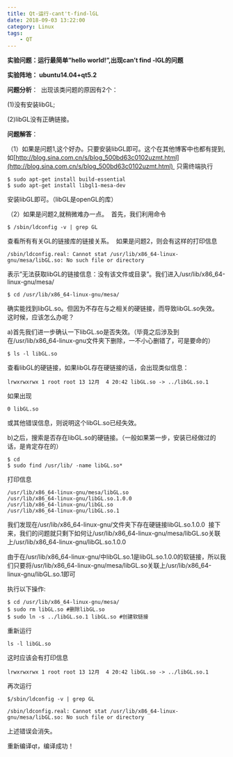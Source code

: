 ```yaml
---
title: Qt-运行-cant't-find-lGL
date: 2018-09-03 13:22:00
category: Linux
tags: 
    - QT
---
```


**实验问题：运行最简单”hello world!”,出现can’t find -lGL的问题**

**实验阵地： ubuntu14.04+qt5.2**

**问题分析**： 
出现该类问题的原因有2个： 

(1)没有安装libGL; 

(2)libGL没有正确链接。

<!--more-->

**问题解答**： 

（1）如果是问题1,这个好办。只要安装libGL即可。这个在其他博客中也都有提到, 如[http://blog.sina.com.cn/s/blog_500bd63c0102uzmt.html](http://blog.sina.com.cn/s/blog_500bd63c0102uzmt.html) 
只需终端执行

```
$ sudo apt-get install build-essential 
$ sudo apt-get install libgl1-mesa-dev
```

安装libGL即可。（libGL是openGL的库） 

（2）如果是问题2,就稍微难办一点。 
首先，我们利用命令

```
$ /sbin/ldconfig -v | grep GL
```

查看所有有关GL的链接库的链接关系。 
如果是问题2，则会有这样的打印信息

```
/sbin/ldconfig.real: Cannot stat /usr/lib/x86_64-linux-gnu/mesa/libGL.so: No such file or directory
```

表示”无法获取libGL的链接信息：没有该文件或目录”。我们进入/usr/lib/x86_64-linux-gnu/mesa/

```
$ cd /usr/lib/x86_64-linux-gnu/mesa/
```

确实能找到libGL.so。但因为不存在与之相关的硬链接，而导致libGL.so失效。 
这时候，应该怎么办呢？ 

a)首先我们进一步确认一下libGL.so是否失效。（毕竟之后涉及到在/usr/lib/x86_64-linux-gnu文件夹下删除，一不小心删错了，可是要命的）

```
$ ls -l libGL.so 
```

查看libGL的硬链接，如果libGL存在硬链接的话，会出现类似信息：

```
lrwxrwxrwx 1 root root 13 12月  4 20:42 libGL.so -> ../libGL.so.1
```

如果出现

```
0 libGL.so
```

或其他错误信息，则说明这个libGL.so已经失效。 

b)之后，搜索是否存在libGL.so的硬链接。（一般如果第一步，安装已经做过的话，是肯定存在的）

```
$ cd 
$ sudo find /usr/lib/ -name libGL.so*
```

打印信息

```
/usr/lib/x86_64-linux-gnu/mesa/libGL.so
/usr/lib/x86_64-linux-gnu/libGL.so.1.0.0
/usr/lib/x86_64-linux-gnu/libGL.so
/usr/lib/x86_64-linux-gnu/libGL.so.1
```

我们发现在/usr/lib/x86_64-linux-gnu/文件夹下存在硬链接libGL.so.1.0.0 
接下来，我们的问题就只剩下如何让/usr/lib/x86_64-linux-gnu/mesa/libGL.so关联上/usr/lib/x86_64-linux-gnu/libGL.so.1.0.0 

由于在/usr/lib/x86_64-linux-gnu/中libGL.so.1是libGL.so.1.0.0的软链接，所以我们只要将/usr/lib/x86_64-linux-gnu/mesa/libGL.so关联上/usr/lib/x86_64-linux-gnu/libGL.so.1即可 

执行以下操作:

```
$ cd /usr/lib/x86_64-linux-gnu/mesa/
$ sudo rm libGL.so #删除libGL.so
$ sudo ln -s ../libGL.so.1 libGL.so #创建软链接
```

重新运行

```
ls -l libGL.so 
```

这时应该会有打印信息

```
lrwxrwxrwx 1 root root 13 12月  4 20:42 libGL.so -> ../libGL.so.1
```

再次运行

```
$/sbin/ldconfig -v | grep GL
```



```
/sbin/ldconfig.real: Cannot stat /usr/lib/x86_64-linux-gnu/mesa/libGL.so: No such file or directory
```
上述错误会消失。 

重新编译qt，编译成功！
